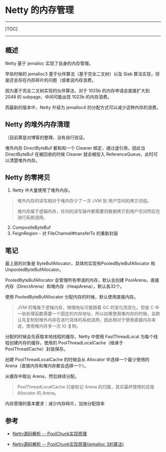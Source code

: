 # Netty 的内存管理

---

[TOC]

---



## 概述

Netty 基于 jemalloc 实现了自身的内存管理。

早些时候的 jemalloc3 基于伙伴算法（基于完全二叉树）以及 Slab 算法实现，但是还会存在内存碎片的问题（或者说内存浪费。

因为基于完全二叉树实现的伙伴算法，对于 1025b 的内存申请会直接扩大到 2048 的 subpage，中间可能出现 1023b 的内存浪费。

而最新的版本中，Netty 升级为 jemalloc4 的分配方式可以减少这种内存的浪费。





## Netty 的堆外内存清理

（目前算是对博客的整理，没有自行验证。

堆外内存 DirectByteBuf 都和和一个 Cleaner 绑定，通过虚引用，因此当 DirectByteBuf  在被回收的时候 Cleaner 就会被投入 ReferenceQueue，此时可以清楚堆外内存。







## Netty 的零拷贝

1. Netty 中大量使用了堆外内存。

> 堆外内存的读写相对于堆内存少了一次 JVM 到 用户空间的拷贝流程。
>
> 堆内存属于逻辑内存，任何的读写操作都需要将数据拷贝到用户空间然后在进行系统调用。

2. CompositeByteBuf
3. FeignRegion - 对 FileChannel#transferTo 的重新封装



## 笔记

最上层的对象是 ByteBufAllocator，具体的实现有PooledByteBufAllocator 和 UnpooledByteBufAllocator。

PooledByteBufAllocator 会管理所有申请的内存，默认会创建 PoolArena，直接内存（DirectArena）和堆内存（HeapArena），默认各32个。

使用 PooledByteBufAllocator 分配内存的时候，默认使用直接内存。

> JVM 的堆属于逻辑内存，物理地址可能随着 GC 的变化而变化，但是 C 中一些处理函数需要一个固定的内存地址，所以如果使用堆内存的时候，会默认先复制到堆外内存在进行具体的系统调用，因此相对于使用直接内存来说，使用堆内存多一次 IO 复制。

分配的时候会先获取本地线程的缓存，Netty 中使用 FastThreadLocal 为每个线程创建内存的缓存，使用的 PoolThreadLocalCache（继承于 PoolThreadCache）封装保存。

创建 PoolThreadLocalCache 的时候会从 Allocator 中选择一个最少使用的 Arena（直接内存和堆内存都会选择一个）。

从缓存中取出 Arena，然后继续分配。

> PoolThreadLocalCache 只是标记 Arena 的归属，其实最终使用的还是 Allocator 的 Arena。



内存管理的基本要求：减少内存碎片，加快分配效率













## 参考

- [Netty源码解析 -- PoolChunk实现原理](https://www.cnblogs.com/binecy/p/14092637.html)

- [Netty源码解析 -- PoolChunk实现原理(jemalloc 3的算法)](https://www.cnblogs.com/binecy/p/14191601.html)